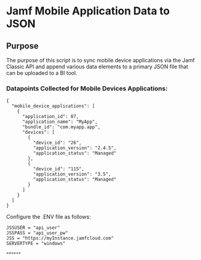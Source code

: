# Jamf Mobile Application Data to JSON

## Purpose
The purpose of this script is to sync mobile device applications via the Jamf Classic API and append various data elements to a primary JSON file that can be uploaded to a BI tool.

### Datapoints Collected for Mobile Devices Applications:
```
{
  "mobile_device_applications": [
    {
      "application_id": 87,
      "application_name": "MyApp",
      "bundle_id": "com.myapp.app",
      "devices": [
        {
          "device_id": "26",
          "application_version": "2.4.5",
          "application_status": "Managed"
        },
        {
          "device_id": "115",
          "application_version": "3.5",
          "application_status": "Managed"
        }
      ]
    }
  ]
}
```

Configure the .ENV file as follows:
```
JSSUSER = "api_user"
JSSPASS = "api_user_pw"
JSS = "https://myInstance.jamfcloud.com"
SERVERTYPE = "windows"
```


""""""
